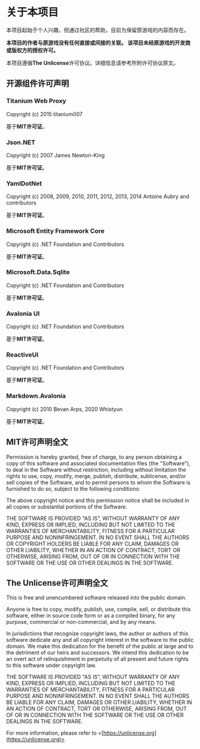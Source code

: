 ﻿# 关于本项目

本项目起始于个人兴趣，但通过社区的帮助，目前为保留原游戏的内容而存在。

**本项目的作者与原游戏没有任何直接或间接的关联。
该项目未经原游戏的开发商或版权方的授权许可。**

本项目遵循**The Unlicense**许可协议。详细信息请参考所附许可协议原文。

## 开源组件许可声明

### Titanium Web Proxy

Copyright (c) 2015 titanium007

基于**MIT许可证**。

### Json.NET

Copyright (c) 2007 James Newton-King

基于**MIT许可证**。

### YamlDotNet

Copyright (c) 2008, 2009, 2010, 2011, 2012, 2013, 2014 Antoine Aubry and contributors

基于**MIT许可证**。

### Microsoft Entity Framework Core

Copyright (c) .NET Foundation and Contributors

基于**MIT许可证**。

### Microsoft.Data.Sqlite

Copyright (c) .NET Foundation and Contributors

基于**MIT许可证**。

### Avalonia UI

Copyright (c) .NET Foundation and Contributors

基于**MIT许可证**。

### ReactiveUI

Copyright (c) .NET Foundation and Contributors

基于**MIT许可证**。

### Markdown.Avalonia

Copyright (c) 2010 Bevan Arps, 2020 Whistyun

基于**MIT许可证**。

## MIT许可声明全文

Permission is hereby granted, free of charge, to any person obtaining a copy
of this software and associated documentation files (the "Software"), to deal
in the Software without restriction, including without limitation the rights
to use, copy, modify, merge, publish, distribute, sublicense, and/or sell
copies of the Software, and to permit persons to whom the Software is
furnished to do so, subject to the following conditions:

The above copyright notice and this permission notice shall be included in all
copies or substantial portions of the Software.

THE SOFTWARE IS PROVIDED "AS IS", WITHOUT WARRANTY OF ANY KIND, EXPRESS OR
IMPLIED, INCLUDING BUT NOT LIMITED TO THE WARRANTIES OF MERCHANTABILITY,
FITNESS FOR A PARTICULAR PURPOSE AND NONINFRINGEMENT. IN NO EVENT SHALL THE
AUTHORS OR COPYRIGHT HOLDERS BE LIABLE FOR ANY CLAIM, DAMAGES OR OTHER
LIABILITY, WHETHER IN AN ACTION OF CONTRACT, TORT OR OTHERWISE, ARISING FROM,
OUT OF OR IN CONNECTION WITH THE SOFTWARE OR THE USE OR OTHER DEALINGS IN THE
SOFTWARE.

## The Unlicense许可声明全文

This is free and unencumbered software released into the public domain.

Anyone is free to copy, modify, publish, use, compile, sell, or
distribute this software, either in source code form or as a compiled
binary, for any purpose, commercial or non-commercial, and by any
means.

In jurisdictions that recognize copyright laws, the author or authors
of this software dedicate any and all copyright interest in the
software to the public domain. We make this dedication for the benefit
of the public at large and to the detriment of our heirs and
successors. We intend this dedication to be an overt act of
relinquishment in perpetuity of all present and future rights to this
software under copyright law.

THE SOFTWARE IS PROVIDED "AS IS", WITHOUT WARRANTY OF ANY KIND,
EXPRESS OR IMPLIED, INCLUDING BUT NOT LIMITED TO THE WARRANTIES OF
MERCHANTABILITY, FITNESS FOR A PARTICULAR PURPOSE AND NONINFRINGEMENT.
IN NO EVENT SHALL THE AUTHORS BE LIABLE FOR ANY CLAIM, DAMAGES OR
OTHER LIABILITY, WHETHER IN AN ACTION OF CONTRACT, TORT OR OTHERWISE,
ARISING FROM, OUT OF OR IN CONNECTION WITH THE SOFTWARE OR THE USE OR
OTHER DEALINGS IN THE SOFTWARE.

For more information, please refer to <[https://unlicense.org](https://unlicense.org)>